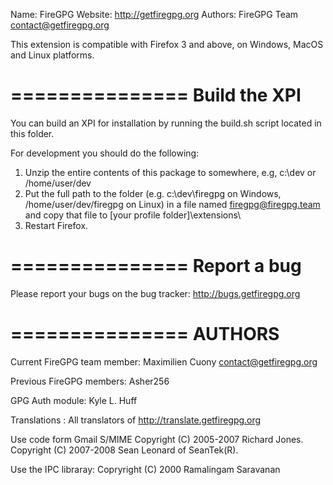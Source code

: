 Name:    FireGPG
Website: http://getfiregpg.org
Authors: FireGPG Team <contact@getfiregpg.org>

This extension is compatible with Firefox 3 and above, on Windows, MacOS and Linux platforms.

===============
Build the XPI
===============
You can build an XPI for installation by running the build.sh script located in this folder.

For development you should do the following:
  1. Unzip the entire contents of this package to somewhere,
	       e.g, c:\dev or /home/user/dev
  2. Put the full path to the folder (e.g. c:\dev\firegpg on
     Windows, /home/user/dev/firegpg on Linux) in a file named
     firegpg@firegpg.team and copy that file to
     [your profile folder]\extensions\
  3. Restart Firefox.

===============
Report a bug
===============
Please report your bugs on the bug tracker: http://bugs.getfiregpg.org

===============
AUTHORS
===============
Current FireGPG team member:
	Maximilien Cuony  <contact@getfiregpg.org>

Previous FireGPG members:
    Asher256

GPG Auth module:
	Kyle L. Huff

Translations :
    All translators of http://translate.getfiregpg.org

Use code form Gmail S/MIME
    Copyright (C) 2005-2007 Richard Jones.
    Copyright (C) 2007-2008 Sean Leonard of SeanTek(R).

Use the IPC libraray:
    Copryright (C) 2000 Ramalingam Saravanan

